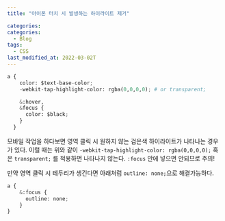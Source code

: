 ```yaml
---
title: "아이폰 터치 시 발생하는 하이라이트 제거"

categories:
categories:
  - Blog
tags:
  - CSS
last_modified_at: 2022-03-02T
---
```


```python
a {
    color: $text-base-color;
    -webkit-tap-highlight-color: rgba(0,0,0,0); # or transparent;

    &:hover,
    &focus {
      color: $black;
    }
  }
```
모바일 작업을 하다보면 영역 클릭 시 원하지 않는 검은색 하이라이트가 나타나는 경우가 있다. 
이럴 때는 위와 같이 `-webkit-tap-highlight-color: rgba(0,0,0,0);` 혹은 `transparent;` 를 적용하면 나타나지 않는다. `:focus` 안에 넣으면 안되므로 주의!

만약 영역 클릭 시 테두리가 생긴다면 아래처럼 `outline: none;`으로 해결가능하다. 
```python
a {
    &:focus {
      outline: none;
    }
}
```
